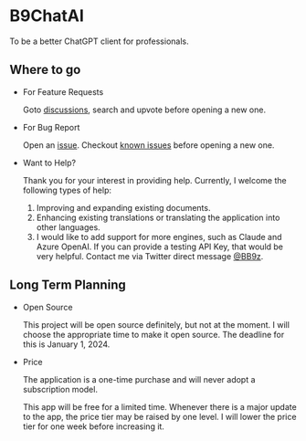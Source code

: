 # B9ChatAI

To be a better ChatGPT client for professionals.

<!-- https://github.com/b9software/B9ChatAI -->

## Where to go

* For Feature Requests

  Goto [discussions](https://github.com/b9software/B9ChatAI/discussions/categories/feature-requests), search and upvote before opening a new one.

* For Bug Report

  Open an [issue](https://github.com/b9software/B9ChatAI/issues). Checkout [known issues](https://github.com/b9software/B9ChatAI/issues/1) before opening a new one.

* Want to Help?

  Thank you for your interest in providing help. Currently, I welcome the following types of help:

  1. Improving and expanding existing documents.
  2. Enhancing existing translations or translating the application into other languages.
  3. I would like to add support for more engines, such as Claude and Azure OpenAI. If you can provide a testing API Key, that would be very helpful. Contact me via Twitter direct message [@BB9z](https://twitter.com/BB9z).

## Long Term Planning

* Open Source

  This project will be open source definitely, but not at the moment. I will choose the appropriate time to make it open source. The deadline for this is January 1, 2024.

* Price

  The application is a one-time purchase and will never adopt a subscription model.

  This app will be free for a limited time. Whenever there is a major update to the app, the price tier may be raised by one level. I will lower the price tier for one week before increasing it.
